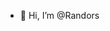 - 👋 Hi, I’m @Randors

<!---
Randors/Randors is a ✨ special ✨ repository because its `README.md` (this file) appears on your GitHub profile.
You can click the Preview link to take a look at your changes.
--->
